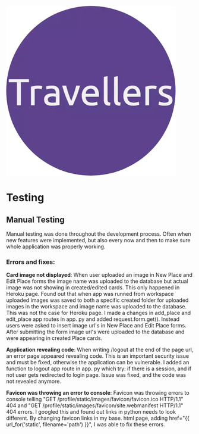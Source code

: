 ![Travellers logo](static/images/readme/travellers-logo-readme.png)

# Testing

## Manual Testing

Manual testing was done throughout the development process. Often when new features were implemented, but also every now and then to make sure whole application was properly working.

### Errors and fixes:
**Card image not displayed**: When user uploaded an image in New Place and Edit Place forms the image name was uploaded to the database but actual image was not showing in created/edited cards. This only happened in Heroku page. Found out that when app was runned from workspace uploaded images was saved to both a specific created folder for uploaded images in the workspace and image name was uploaded to the database. This was not the case for Heroku page. I made a changes in add_place and edit_place app routes in app. py and added request.form.get(). Instead users were asked to insert image url's in New Place and Edit Place forms. After submitting the form image url's were uploaded to the database and were appearing in created Place cards. 

**Application revealing code**: When writing /logout at the end of the page url, an error page appeared revealing code. This is an important security issue and must be fixed, otherwise the application can be vulnerable. I added an function to logout app route in app. py which try: if there is a session, and if not user gets redirected to login page. Issue was fixed, and the code was not revealed anymore.

**Favicon was throwing an error to console**: Favicon was throwing errors to console telling "GET /profile/static/images/favicon/favicon.ico HTTP/1.1" 404 and "GET /profile/static/images/favicon/site.webmanifest HTTP/1.1" 404 errors. I googled this and found out links in python needs to look different. By changing favicon links in my base. html page, adding href="{{ url_for('static', filename='path') }}", I was able to fix these errors. 

